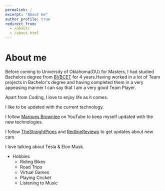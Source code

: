```yaml
---
permalink: /
excerpt: "About me"
author_profile: true
redirect_from: 
  - /about/
  - /about.html
---
```


About me
======
Before coming to University of Oklahoma(OU) for Masters, I had studied Bachelors degree from [BVBCET](https://www.kletech.ac.in/) for 4 years.Having worked in a lot of Team projects in Bachelor's degree and having completed them in a very appeasing manner I can say that I am a very good Team Player.

Apart from Coding, I love to enjoy life as it comes.

I like to be updated with the current technology. 

I follow [Marques Brownlee](https://www.youtube.com/user/marquesbrownlee) on YouTube to keep myself updated with the new technologies.

I follow [TheStraightPipes](https://www.youtube.com/channel/UC86SBFIAgnYL3ll2ZDgmsuA) and [RedlineReviews](https://www.youtube.com/channel/UC2MrtVb1dT4FhcbOlW736kA) to get updates about new cars

I love talking about Tesla & Elon Musk.

  * Hobbies
      * Riding Bikes
      * Road Trips
      * Virtual Games
      * Playing Cricket
      * Listening to Music
